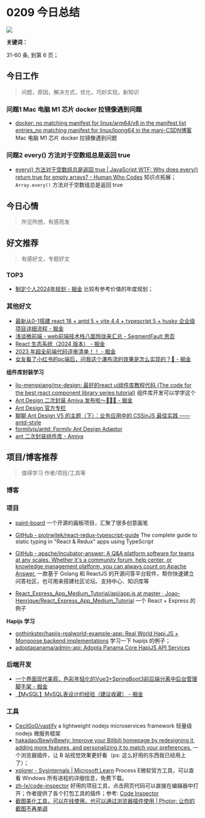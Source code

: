 
# 0209 今日总结


![](https://cn.bing.com/th?id=OHR.DominicaWhales_EN-US7918259144_UHD.jpg)

**关键词：** 

31-60 条, 到第 6 页；






## 今日工作
> 问题，原因，解决方式，优化，巧妙实现，新知识

### 问题1 Mac 电脑 M1 芯片 docker 拉镜像遇到问题

- [docker: no matching manifest for linux/arm64/v8 in the manifest list entries_no matching manifest for linux/loong64 in the mani-CSDN博客](https://blog.csdn.net/yang_zzu/article/details/120537213) Mac 电脑 M1 芯片 docker 拉镜像遇到问题

### 问题2 every() 方法对于空数组总是返回 true
- [every() 方法对于空数组总是返回 true | JavaScript WTF: Why does every() return true for empty arrays? - Human Who Codes](https://humanwhocodes.com/blog/2023/09/javascript-wtf-why-does-every-return-true-for-empty-array/) 知识点拓展；`Array.every()` 方法对于空数组总是返回 true

## 今日心情
> 所见所想，有感而发


## 好文推荐
> 有感好文，专题好文

### TOP3
- [制定个人2024年规划 - 掘金](https://juejin.cn/post/7321049431489757221) 比较有参考价值的年度规划；


### 其他好文


- [最新从0-1搭建 react 18 + antd 5 + vite 4.4 + typescript 5 + husky 企业级项目详细流程 - 掘金](https://juejin.cn/post/7260526125847838757)
- [浅谈微前端 - web前端技术栈八面玲珑来汇总 - SegmentFault 思否](https://segmentfault.com/a/1190000041710666)
- [React 生态系统（2024 版本） - 掘金](https://juejin.cn/post/7329573765087674394)
- [2023 年超全前端代码评审清单！！ - 掘金](https://juejin.cn/post/7314227647176359988#heading-139)
- [女友看了小红书的pc端后，问我这个瀑布流的效果是怎么实现的？🤔 - 掘金](https://juejin.cn/post/7322655035699396660)


**组件库封装学习**

- [lio-mengxiang/mx-design: 最好的react ui组件库教程代码 (The code for the best react component library series tutorial)](https://github.com/lio-mengxiang/mx-design/tree/main) 组件库开发可以学学这个
- [Ant Design 二次封装 Amiya 发布啦～🎉🎉🎉 - 掘金](https://juejin.cn/post/7062975224727207950)
- [Ant Design 官方专栏](https://www.yuque.com/ant-design/ant-design)
- [聊聊 Ant Design V5 的主题（下）：业务应用中的 CSSinJS 最佳实践 —— antd-style](https://www.yuque.com/ant-design/ant-design/me6sc23d3thgysxt)
- [formilyjs/antd: Formily Ant Design Adaptor](https://github.com/formilyjs/antd/tree/master)
- [ant 二次封装组件库 - Amiya](https://viewweiwu.github.io/amiya/)

## 项目/博客推荐
> 值得学习 作者/项目/工具等

### 博客


### 项目

- [paint-board](https://songlh.top/paint-board/) 一个开源的画板项目，汇聚了很多创意画笔
- [GitHub - piotrwitek/react-redux-typescript-guide](https://github.com/piotrwitek/react-redux-typescript-guide) The complete guide to static typing in "React & Redux" apps using TypeScript
- [GitHub - apache/incubator-answer: A Q&A platform software for teams at any scales. Whether it's a community forum, help center, or knowledge management platform, you can always count on Apache Answer.](https://github.com/apache/incubator-answer)  一款基于 Golang 和 ReactJS 的开源问答平台软件，帮你快速建立问答社区，也可用来搭建社区论坛、支持中心、知识库等

- [React_Express_App_Medium_Tutorial/api/app.js at master · Joao-Henrique/React_Express_App_Medium_Tutorial](https://github.com/Joao-Henrique/React_Express_App_Medium_Tutorial/blob/master/api/app.js) 一个 React + Express 的例子

**Hapijs 学习**

- [gothinkster/hapijs-realworld-example-app: Real World Hapi.JS + Mongoose backend implementations](https://github.com/gothinkster/hapijs-realworld-example-app/tree/master) 学习一下 hapijs 的例子；
- [adoptapanama/admin-api: Adopta Panama Core HapiJS API Services](https://github.com/adoptapanama/admin-api)


### 后端开发

- [一个界面现代美观，色彩年轻化的Vue3+SpringBoot3前后端分离中后台管理脚手架 - 掘金](https://juejin.cn/post/7299037876637286439)
- [【MySQL】MySQL表设计的经验（建议收藏） - 掘金](https://juejin.cn/post/7308670902588702732)


### 工具


- [Cecil0o0/vastify](https://github.com/Cecil0o0/vastify/tree/master)  a lightweight nodejs microservices framework 轻量级nodejs 微服务框架
- [hakadao/BewlyBewly: Improve your Bilibili homepage by redesigning it, adding more features, and personalizing it to match your preferences.](https://github.com/hakadao/BewlyBewly) 一个浏览器插件，让 B 站视觉效果更好看（ps: 这么好用的东西我已经用上了）；
- [xplorer - Sysinternals | Microsoft Learn](https://learn.microsoft.com/en-us/sysinternals/downloads/process-explorer) Process E微软官方工具，可以查看 Windows 所有进程的详细信息，免费下载。 
- [zh-lx/code-inspector](https://github.com/zh-lx/code-inspector?tab=readme-ov-file) 好用的项目工具，点击网页代码可以直接在编辑器中打开；作者提供了各个打包工具的插件；参考: [Code Inspector](https://inspector.fe-dev.cn/en/)
- [截图美化工具，可以在线使用，也可以通过浏览器插件使用 | Photor: 让你的截图不再单调](https://www.photor.fun/)